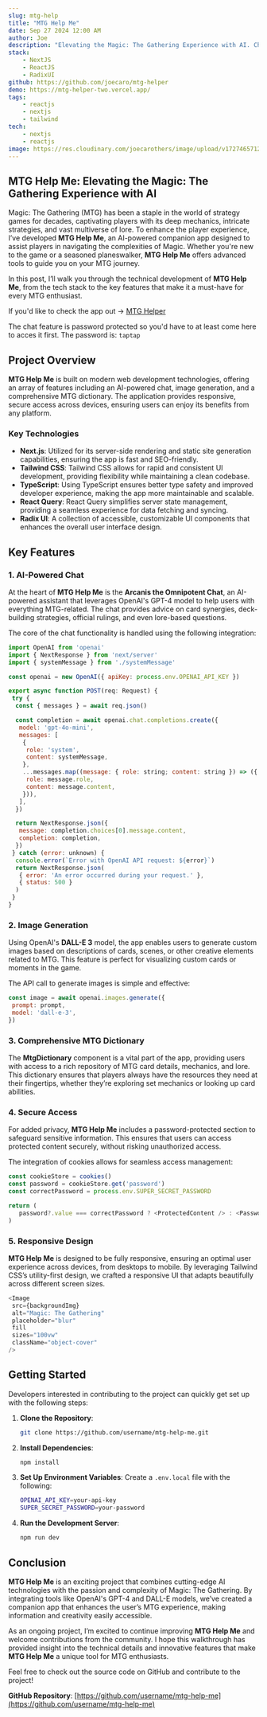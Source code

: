 ```yaml
---
slug: mtg-help
title: "MTG Help Me"
date: Sep 27 2024 12:00 AM
author: Joe
description: "Elevating the Magic: The Gathering Experience with AI. Chat PW: taptap"
stack:
    - NextJS
    - ReactJS
    - RadixUI
github: https://github.com/joecaro/mtg-helper
demo: https://mtg-helper-two.vercel.app/
tags:
    - reactjs
    - nextjs
    - tailwind
tech:
    - nextjs
    - reactjs
image: https://res.cloudinary.com/joecarothers/image/upload/v1727465712/misc/Projects/mtg-helper_e6o3nc.png
---
```

## MTG Help Me: Elevating the Magic: The Gathering Experience with AI

Magic: The Gathering (MTG) has been a staple in the world of strategy games for decades, captivating players with its deep mechanics, intricate strategies, and vast multiverse of lore. To enhance the player experience, I’ve developed **MTG Help Me**, an AI-powered companion app designed to assist players in navigating the complexities of Magic. Whether you're new to the game or a seasoned planeswalker, **MTG Help Me** offers advanced tools to guide you on your MTG journey.

In this post, I’ll walk you through the technical development of **MTG Help Me**, from the tech stack to the key features that make it a must-have for every MTG enthusiast.

If you'd like to check the app out -> [MTG Helper](https://mtg-helper-two.vercel.app/)

The chat feature is password protected so you'd have to at least come here to acces it first. The password is: `taptap`

## Project Overview

**MTG Help Me** is built on modern web development technologies, offering an array of features including an AI-powered chat, image generation, and a comprehensive MTG dictionary. The application provides responsive, secure access across devices, ensuring users can enjoy its benefits from any platform.

### Key Technologies

- **Next.js**: Utilized for its server-side rendering and static site generation capabilities, ensuring the app is fast and SEO-friendly.
- **Tailwind CSS**: Tailwind CSS allows for rapid and consistent UI development, providing flexibility while maintaining a clean codebase.
- **TypeScript**: Using TypeScript ensures better type safety and improved developer experience, making the app more maintainable and scalable.
- **React Query**: React Query simplifies server state management, providing a seamless experience for data fetching and syncing.
- **Radix UI**: A collection of accessible, customizable UI components that enhances the overall user interface design.

## Key Features

### 1. AI-Powered Chat

At the heart of **MTG Help Me** is the **Arcanis the Omnipotent Chat**, an AI-powered assistant that leverages OpenAI's GPT-4 model to help users with everything MTG-related. The chat provides advice on card synergies, deck-building strategies, official rulings, and even lore-based questions.

The core of the chat functionality is handled using the following integration:

```javascript
import OpenAI from 'openai'
import { NextResponse } from 'next/server'
import { systemMessage } from './systemMessage'

const openai = new OpenAI({ apiKey: process.env.OPENAI_API_KEY })

export async function POST(req: Request) {
 try {
  const { messages } = await req.json()

  const completion = await openai.chat.completions.create({
   model: 'gpt-4o-mini',
   messages: [
    {
     role: 'system',
     content: systemMessage,
    },
    ...messages.map((message: { role: string; content: string }) => ({
     role: message.role,
     content: message.content,
    })),
   ],
  })

  return NextResponse.json({
   message: completion.choices[0].message.content,
   completion: completion,
  })
 } catch (error: unknown) {
  console.error(`Error with OpenAI API request: ${error}`)
  return NextResponse.json(
   { error: 'An error occurred during your request.' },
   { status: 500 }
  )
 }
}
```

### 2. Image Generation

Using OpenAI's **DALL-E 3** model, the app enables users to generate custom images based on descriptions of cards, scenes, or other creative elements related to MTG. This feature is perfect for visualizing custom cards or moments in the game.

The API call to generate images is simple and effective:

```javascript
const image = await openai.images.generate({
 prompt: prompt,
 model: 'dall-e-3',
})
```

### 3. Comprehensive MTG Dictionary

The **MtgDictionary** component is a vital part of the app, providing users with access to a rich repository of MTG card details, mechanics, and lore. This dictionary ensures that players always have the resources they need at their fingertips, whether they’re exploring set mechanics or looking up card abilities.

### 4. Secure Access

For added privacy, **MTG Help Me** includes a password-protected section to safeguard sensitive information. This ensures that users can access protected content securely, without risking unauthorized access.

The integration of cookies allows for seamless access management:

```javascript
const cookieStore = cookies()
const password = cookieStore.get('password')
const correctPassword = process.env.SUPER_SECRET_PASSWORD

return (
   password?.value === correctPassword ? <ProtectedContent /> : <PasswordForm />
)
```

### 5. Responsive Design

**MTG Help Me** is designed to be fully responsive, ensuring an optimal user experience across devices, from desktops to mobile. By leveraging Tailwind CSS’s utility-first design, we crafted a responsive UI that adapts beautifully across different screen sizes.

```javascript
<Image
 src={backgroundImg}
 alt="Magic: The Gathering"
 placeholder="blur"
 fill
 sizes="100vw"
 className="object-cover"
/>
```

## Getting Started

Developers interested in contributing to the project can quickly get set up with the following steps:

1. **Clone the Repository**:

   ```bash
   git clone https://github.com/username/mtg-help-me.git
   ```

2. **Install Dependencies**:

   ```bash
   npm install
   ```

3. **Set Up Environment Variables**:
   Create a `.env.local` file with the following:

   ```bash
   OPENAI_API_KEY=your-api-key
   SUPER_SECRET_PASSWORD=your-password
   ```

4. **Run the Development Server**:

   ```bash
   npm run dev
   ```

## Conclusion

**MTG Help Me** is an exciting project that combines cutting-edge AI technologies with the passion and complexity of Magic: The Gathering. By integrating tools like OpenAI's GPT-4 and DALL-E models, we’ve created a companion app that enhances the user’s MTG experience, making information and creativity easily accessible.

As an ongoing project, I’m excited to continue improving **MTG Help Me** and welcome contributions from the community. I hope this walkthrough has provided insight into the technical details and innovative features that make **MTG Help Me** a unique tool for MTG enthusiasts.

Feel free to check out the source code on GitHub and contribute to the project!

**GitHub Repository**: [https://github.com/username/mtg-help-me](https://github.com/username/mtg-help-me)
